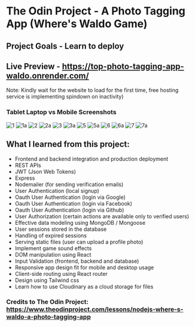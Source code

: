 # The Odin Project - A Photo Tagging App (Where's Waldo Game)

## Project Goals - Learn to deploy

## Live Preview - https://top-photo-tagging-app-waldo.onrender.com/

Note: Kindly wait for the website to load for the first time,
free hosting service is implementing spindown on inactivity)

### Tablet Laptop vs Mobile Screenshots

![1](https://github.com/iamwesofph/top-photo-tagging-app/assets/121594156/645b6db7-99a6-4204-9636-83b8e017933b)
![1a](https://github.com/iamwesofph/top-photo-tagging-app/assets/121594156/19dec7de-af47-4666-be9c-5088395c19fb)
![2](https://github.com/iamwesofph/top-photo-tagging-app/assets/121594156/0613c09c-bde0-4d9a-8165-00d376c37b4f)
![2a](https://github.com/iamwesofph/top-photo-tagging-app/assets/121594156/c4ccb6ac-1b33-4517-943f-b388616841b9)
![3](https://github.com/iamwesofph/top-photo-tagging-app/assets/121594156/f89de346-9467-4d90-86d9-135f977331c0)
![3a](https://github.com/iamwesofph/top-photo-tagging-app/assets/121594156/6c27579c-89e3-41ba-86e7-e6dbbac25aec)
![5](https://github.com/iamwesofph/top-photo-tagging-app/assets/121594156/f8f82d7e-7501-4fe5-b447-13732a598bca)
![5a](https://github.com/iamwesofph/top-photo-tagging-app/assets/121594156/c9d52a6c-e232-404d-b8ee-b1daf92738ea)
![6](https://github.com/iamwesofph/top-photo-tagging-app/assets/121594156/15f1450d-362d-4024-97ac-43f2bc7cbe57)
![6a](https://github.com/iamwesofph/top-photo-tagging-app/assets/121594156/702c209f-c604-4feb-a239-a3659abe3073)
![7](https://github.com/iamwesofph/top-photo-tagging-app/assets/121594156/0bce76e7-fa4b-47db-84dd-96cdc5faff77)
![7a](https://github.com/iamwesofph/top-photo-tagging-app/assets/121594156/9759e2a1-2992-4a54-9c44-f105c1deb38c)

## What I learned from this project:

-   Frontend and backend integration and production deployment
-   REST APIs
-   JWT (Json Web Tokens)
-   Express
-   Nodemailer (for sending verification emails)
-   User Authentication (local signup)
-   Oauth User Authentication (login via Google)
-   Oauth User Authentication (login via Facebook)
-   Oauth User Authentication (login via Github)
-   User Authorization (certain actions are available only to verified users)
-   Effective data modeling using MongoDB / Mongoose
-   User sessions stored in the database
-   Handling of expired sessions
-   Serving static files (user can upload a profile photo)
-   Implement game sound effects
-   DOM manipulation using React
-   Input Validation (frontend, backend and database)
-   Responsive app design fit for mobile and desktop usage
-   Client-side routing using React router
-   Design using Tailwind css
-   Learn how to use Cloudinary as a cloud storage for files

### Credits to The Odin Project: https://www.theodinproject.com/lessons/nodejs-where-s-waldo-a-photo-tagging-app
